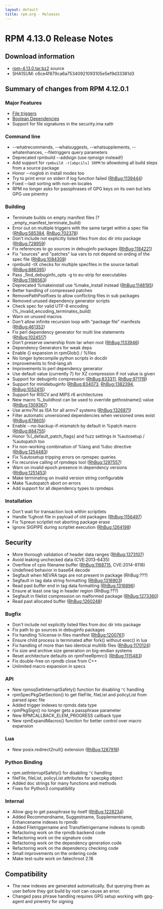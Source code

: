 ```yaml
---
layout: default
title: rpm.org - Releases
---
```


# RPM 4.13.0 Release Notes



## Download information
 * [rpm-4.13.0.tar.bz2](http://ftp.rpm.org/releases/rpm-4.13.x/rpm-4.13.0.tar.bz2) source
 * SHA1SUM: c6ce4f879ca6a75340921093105e5ef9d33381d3

## Summary of changes from RPM 4.12.0.1

### Major Features

 * [File triggers](/user_doc/file_triggers.html)
 * [Boolean Dependencies](/user_doc/boolean_dependencies.html)
 * Support for file signatures in the security.ima xattr

### Command line

 * --whatrecommends, --whatsuggests, --whatsupplements, --whatenhances, --filetriggers query parameters
 * Deprecated rpmbuild --addsign (use rpmsign instead!)
 * Add support for `rpmbuild -r[abpcils] SRPM` to allowdoing all build steps from a source package 
 * Honor --noglob in install modes too
 * Try to print error on stderr if log function failed ([RhBug:1139444](https://bugzilla.redhat.com/show_bug.cgi?id=1139444))
 * Fixed --last sorting with non-en locales
 * RPM no longer asks for passphrases of GPG keys on its own but lets GPG use pinentry

### Building
 * Terminate builds on empty manifest files (?_empty_manifest_terminate_build)
 * Error out on multiple triggers with the same target within a spec file ([RhBug:585384](https://bugzilla.redhat.com/show_bug.cgi?id=585384), [RhBug:702378](https://bugzilla.redhat.com/show_bug.cgi?id=702378))
 * Don't include not explicitly listed files from doc dir into package ([RhBug:728959](https://bugzilla.redhat.com/show_bug.cgi?id=728959))
 * Fix references to go sources in debuginfo packages ([RhBug:1184221](https://bugzilla.redhat.com/show_bug.cgi?id=1184221))
 * Fix "sources" and "patches" lua vars to not depend on ording of the spec file ([RhBug:1084309](https://bugzilla.redhat.com/show_bug.cgi?id=1084309))
 * rpmbuild -tX checks for multiple specfiles in the source tarball ([RhBug:886395](https://bugzilla.redhat.com/show_bug.cgi?id=886395))
 * Pass _find_debuginfo_opts -g to eu-strip for executables ([RhBug:1186563](https://bugzilla.redhat.com/show_bug.cgi?id=1186563))
 * Deprecated %makeinstall use %make_install instead ([RhBug:1148195](https://bugzilla.redhat.com/show_bug.cgi?id=1148195))
 * Better handling of compressed patches
 * RemovePathPostfixes to allow conflicting files in sub packages
 * Removed unused dependency generator scripts
 * Check spec for valid UTF-8 encoding (%_invalid_encoding_terminates_build)
 * Warn on unused macros
 * Don't allow infinite recursion loop with "package file" manifests ([RhBug:461352](https://bugzilla.redhat.com/show_bug.cgi?id=461352))
 * Fix perl dependency generator for multi line statements ([RhBug:1024517](https://bugzilla.redhat.com/show_bug.cgi?id=1024517))
 * Don't preserve ownership from tar when root ([RhBug:1133946](https://bugzilla.redhat.com/show_bug.cgi?id=1133946))
 * Dependency Generators for weak deps
 * Enable {} expansion in rpmGlob() / %files
 * No longer bytecompile python scripts in docdir
 * Improvements to find-lang.sh
 * Improvements to perl dependency generator
 * Use default value (currently 7) for XZ compression if not value is given 
 * Support for debuginfo compression ([RhBug:833311](https://bugzilla.redhat.com/show_bug.cgi?id=833311), [RhBug:971119](https://bugzilla.redhat.com/show_bug.cgi?id=971119))
 * Support for minidebuginfo ([RhBug:834073](https://bugzilla.redhat.com/show_bug.cgi?id=834073), [RhBug:1382394](https://bugzilla.redhat.com/show_bug.cgi?id=1382394), [RhBug:1052415](https://bugzilla.redhat.com/show_bug.cgi?id=1052415))
 * Support for RISCV and MIPS r6 architectures
 * New macro %_buildhost can be used to override gethostname() value ([RhBug:1309367](https://bugzilla.redhat.com/show_bug.cgi?id=1309367))
 * Use armv7hl as ISA for all armv7 systems ([RhBug:1326871](https://bugzilla.redhat.com/show_bug.cgi?id=1326871))
 * Filter automatic unversioned dependencies when versioned ones exist ([RhBug:678605](https://bugzilla.redhat.com/show_bug.cgi?id=678605))
 * Enable --no-backup-if-mismatch by default in %patch macro ([RhBug:884755](https://bugzilla.redhat.com/show_bug.cgi?id=884755))
 * Honor %{_default_patch_flags} and fuzz settings in %autosetup / %autopatch too
 * Fix non-working combination of %lang and %doc directive ([RhBug:1254483](https://bugzilla.redhat.com/show_bug.cgi?id=1254483))
 * Fix %autosetup tripping errors on rpmspec queries
 * Fix recursive calling of rpmdeps tool ([RhBug:1297557](https://bugzilla.redhat.com/show_bug.cgi?id=1297557))
 * Warn on invalid epoch presence in dependency versions ([RhBug:1251453](https://bugzilla.redhat.com/show_bug.cgi?id=1251453))
 * Make terminating on invalid version string configurable
 * Make %autopatch abort on errors
 * Add support for all dependency types to rpmdeps
 

### Installation
 * Don't wait for transaction lock within scriptlets
 * Handle %ghost file in payload of old packages ([RhBug:1156497](https://bugzilla.redhat.com/show_bug.cgi?id=1156497))
 * Fix %preun scriptlet not aborting package erase
 * Ignore SIGPIPE during scriptlet execution ([RhBug:1264198](https://bugzilla.redhat.com/show_bug.cgi?id=1264198))

## Security
 * More thorough validation of header data ranges ([RhBug:1373107](https://bugzilla.redhat.com/show_bug.cgi?id=1373107))
 * Avoid leaking unchecked data (CVE:2013-6435)
 * Overflow of cpio filename buffer ([RhBug:1168715](https://bugzilla.redhat.com/show_bug.cgi?id=1168715), CVE:2014-8118)
 * Undefined behavior in base64 decode 
 * Segfault when NEVRA tags are not present in package (RhBug:???)
 * Segfault in tag data string formatting ([RhBug:1316903](https://bugzilla.redhat.com/show_bug.cgi?id=1316903))
 * Read past buffer end in tag data formatting ([RhBug:1316896](https://bugzilla.redhat.com/show_bug.cgi?id=1316896))
 * Ensure at least one tag in header region (RhBug:???)
 * Segfault in filelist compression on malformed package ([RhBug:1273360](https://bugzilla.redhat.com/show_bug.cgi?id=1273360))
 * Read past allocated buffer ([RhBug:1260248](https://bugzilla.redhat.com/show_bug.cgi?id=1260248))

### Bugfix
 * Don't include not explicitly listed files from doc dir into package
 * Fix path to go sources in debuginfo packages
 * Fix handling %license in files manifest ([RhBug:1200761](https://bugzilla.redhat.com/show_bug.cgi?id=1200761))
 * Ensure child process is terminated after fork() without exec() in lua
 * Fix handling of more than two identical multilib files ([RhBug:1170124](https://bugzilla.redhat.com/show_bug.cgi?id=1170124))
 * Fix  size and archive size generation on big-endian systems
 * Reset architecture defaults on rpmFreeRpmrc() ([RhBug:1115483](https://bugzilla.redhat.com/show_bug.cgi?id=1115483))
 * Fix double-free on rpmdb close from C++
 * Unlimited macro expansion in specs 

### API
 * New rpmsqSetInterruptSafety() function for disabling `^C` handling
 * rpmSpecPkgGetSection() to get fileFile, fileList and policyList from parsed spec file
 * Added trigger indexes to rpmds data type
 * rpmPkgSign() no longer gets a passphrase parameter
 * New RPMCALLBACK_ELEM_PROGRESS callback type
 * New rpmExpandMacros() function for better control over macro expansion

### Lua
 * New posix.redirect2null() extension ([RhBug:1287918](https://bugzilla.redhat.com/show_bug.cgi?id=1287918))

### Python Binding
 * rpm.setInterruptSafety() for disabling `^C` handling
 * fileFile, fileList, policyList attributes for specpkg object
 * Added doc strings for many functions and methods
 * Fixes for Python3 compatibility

### Internal
 * Allow gpg to get passphrase by itself ([RhBug:1228234](https://bugzilla.redhat.com/show_bug.cgi?id=1228234))
 * Added Recommendname, Suggestname, Supplementname, Enhancename indexes to rpmdb
 * Added Filetriggername and Transfiletrigername indexes to rpmdb
 * Refactoring work on the rpmdb backend code
 * Refactoring work on the signature code
 * Refactoring work on the dependency generation code
 * Refactoring work on the dependency checking code
 * Small improvements on the ordering code
 * Make test-suite work on fakechroot 2.18

## Compatibility
 * The new indexes are generated automatically. But querying them as user before they got build by root can cause an error.
 * Changed pass phrase handling requires GPG setup working with gpg-agent and pinentry for signing
